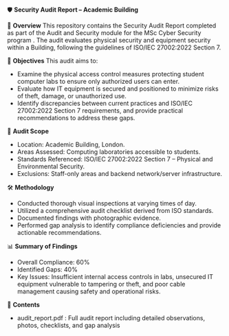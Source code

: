 🛡️ **Security Audit Report – Academic Building**

📄 **Overview**
This repository contains the Security Audit Report completed as part of the Audit and Security module for the MSc Cyber Security program . The audit evaluates physical security and equipment security within a Building, following the guidelines of ISO/IEC 27002:2022 Section 7.

🎯 **Objectives**
This audit aims to:
- Examine the physical access control measures protecting student computer labs to ensure only authorized users can enter.
- Evaluate how IT equipment is secured and positioned to minimize risks of theft, damage, or unauthorized use.
- Identify discrepancies between current practices and ISO/IEC 27002:2022 Section 7 requirements, and provide practical recommendations to address these gaps.

🔎 **Audit Scope**
- Location: Academic Building, London.
- Areas Assessed: Computing laboratories accessible to students.
- Standards Referenced: ISO/IEC 27002:2022 Section 7 – Physical and Environmental Security.
- Exclusions: Staff-only areas and backend network/server infrastructure.

🛠️ **Methodology**
- Conducted thorough visual inspections at varying times of day.
- Utilized a comprehensive audit checklist derived from ISO standards.
- Documented findings with photographic evidence.
- Performed gap analysis to identify compliance deficiencies and provide actionable recommendations.

📊 **Summary of Findings**
- Overall Compliance: 60%
- Identified Gaps: 40%
- Key Issues: Insufficient internal access controls in labs, unsecured IT equipment vulnerable to tampering or theft, and poor cable management causing safety and operational risks.
  
📎 **Contents**
- audit_report.pdf : Full audit report including detailed observations, photos, checklists, and gap analysis
